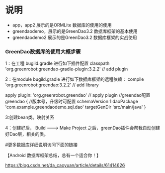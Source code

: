# 说明

- app，app2 展示的是ORMLite 数据库的使用的使用
- greendaodemo，展示的是GreenDao3.2 数据库框架的基本使用
- greendaodemo2 展示的是GreenDao3.2 数据库框架的实战使用

### GreenDao数据库的使用大概步骤
1：在工程 bugild.gradle 进行如下插件配置
  classpath 'org.greenrobot:greendao-gradle-plugin:3.2.2' // add plugin

2：在module bugild.gradle 进行如下数据库框架的远程依赖：
  compile 'org.greenrobot:greendao:3.2.2' // add library
  
  apply plugin: 'org.greenrobot.greendao' // apply plugin
  //greendao配置
        greendao {
            //版本号，升级时可配置
            schemaVersion 1
            daoPackage 'com.example.greendaodemo.sql.dao'
            targetGenDir 'src/main/java'
        }
  
3:创建bean类。映射关系

4：创建好后， Build ---> Make Project 之后，greenDao插件会帮我自动创建好Dao层，相关的类。


#更多数据库详细说明访问下面的链接

【Android 数据库框架总结，总有一个适合你！】

https://blog.csdn.net/da_caoyuan/article/details/61414626



